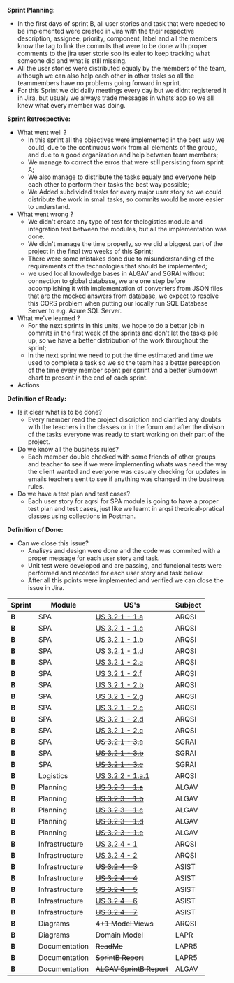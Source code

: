 **Sprint Planning:**

* In the first days of sprint B, all user stories and task that were needed to be implemented were created in Jira with the their respective description, assignee, priority, component, label and all the members know the tag to link the commits that were to be done with proper comments to the jira user storie soo its eaier to keep tracking what someone did and what is still missing.
* All the user stories were distributed equaly by the members of the team, although we can also help each other in other tasks so all the teammembers have no problems going forward in sprint.
* For this Sprint we did daily meetings every day but we didnt registered it in Jira, but usualy we always trade messages in whats'app so we all knew what every member was doing.

**Sprint Retrospective:**

* What went well ?
  * In this sprint all the objectives were implemented in the best way we could, due to the continuous work from all elements of the group, and due to a good organization and help between team members;
  * We manage to correct the erros that were still persisting from sprint A;
  * We also manage to distribute the tasks equaly and everyone help each other to perform their tasks the best way possible;
  * We Added subdivided tasks for every major user story so we could distribute the work in small tasks, so commits would be more easier to understand.
* What went wrong ?
  * We didn't create any type of test for thelogistics module and integration test between the modules, but all the implementation was done.
  * We didn't manage the time properly, so we did a biggest part of the project in the final  two weeks of this Sprint;
  * There were some mistakes done due to misunderstanding of the requirements of the technologies that should be implemented;
  * we used local knowledge bases in ALGAV and SGRAI without connection to global database, we are one step before accomplishing it with implementation of converters from JSON files that are the mocked answers from database, we expect to resolve this CORS problem when putting our locally run SQL Database Server to e.g. Azure SQL Server.
* What we've learned ?
  * For the next sprints in this units, we hope to do a better job in commits in the first week of the sprints and don't let the tasks pile up, so we have a better distribution of the work throughout the sprint;
  * In the next sprint we need to put the time estimated and time we used to complete a task so we so the team has a better perception of the time every member spent per sprint and a better Burndown chart to present in the end of each sprint.
* Actions

**Definition of Ready:**

* Is it clear what is to be done?
  * Every member read the project discription and clarified any doubts with the teachers in the classes or in the forum and after the divison of the tasks everyone was ready to start working on their part of the project.
* Do we know all the business rules?
  * Each member double checked with some friends of other groups and teacher to see if we were implementing whats was need the way the client wanted and everyone was casualy checking for updates in emails teachers sent to see if anything was changed in the business rules.
* Do we have a test plan and test cases?
  * Each user story for aqrsi for SPA module is going to have a proper test plan and test cases, just like we learnt in arqsi theorical-pratical classes using collections in Postman.

**Definition of Done:**

* Can we close this issue?
  * Analisys and design were done and the code was commited with a proper message for each user story and task.
  * Unit test were developed and are passing, and funcional tests were performed and recorded for each user story and task bellow.
  * After all this points were implemented and verified we can close the issue in Jira.

| Sprint      | Module         | US's                                                           | Subject |
| ----------- | -------------- | -------------------------------------------------------------- | ------- |
| **B** | SPA            | ~~[US 3.2.1 - 1.a](/Docs/SprintB/US3.2.1-1.a/US3.2.1-1.a.md)~~   | ARQSI   |
| **B** | SPA            | [US 3.2.1 - 1.c](/Docs/SprintB/US3.2.1-1.c/US3.2.1-1.c.md)        | ARQSI   |
| **B** | SPA            | [US 3.2.1 - 1.b](/Docs/SprintB/US3.2.1-1.b/US3.2.1-1.b.md)        | ARQSI   |
| **B** | SPA            | [US 3.2.1 - 1.d](/Docs/SprintB/US3.2.1-1.d/US3.2.1-1.d.md)        | ARQSI   |
| **B** | SPA            | [US 3.2.1 - 2.a](/Docs/SprintB/US3.2.1-2.a/US3.2.1-2.a.md)        | ARQSI   |
| **B** | SPA            | [US 3.2.1 - 2.f](/Docs/SprintB/US3.2.1-2.f/US3.2.1-2.f.md)        | ARQSI   |
| **B** | SPA            | [US 3.2.1 - 2.b](/Docs/SprintB/US3.2.1-2.b/US3.2.1-2.b.md)        | ARQSI   |
| **B** | SPA            | [US 3.2.1 - 2.g](/Docs/SprintB/US3.2.1-2.g/US3.2.1-2.g.md)        | ARQSI   |
| **B** | SPA            | [US 3.2.1 - 2.c](/Docs/SprintB/US3.2.1-2.c/US3.2.1-2.c.md)        | ARQSI   |
| **B** | SPA            | [US 3.2.1 - 2.d](/Docs/SprintB/US3.2.1-2.d/US3.2.1-2.d.md)        | ARQSI   |
| **B** | SPA            | [US 3.2.1 - 2.c](/Docs/SprintB/US3.2.1-2.c/US3.2.1-2.c.md)        | ARQSI   |
| **B** | SPA            | ~~[US 3.2.1 - 3.a](/Docs/SprintB/US3.2.1-3.a/US3.2.1-3.a.md)~~   | SGRAI   |
| **B** | SPA            | ~~[US 3.2.1 - 3.b](/Docs/SprintB/US3.2.1-3.b/US3.2.1-3.b.md)~~   | SGRAI   |
| **B** | SPA            | ~~[US 3.2.1 - 3.c](/Docs/SprintB/US3.2.1-3.c/US3.2.1-3.c.md)~~   | SGRAI   |
| **B** | Logistics      | [US 3.2.2 - 1.a.1](/Docs/SprintB/USA3.2.2-1.a.1/US3.2.2-1.a.1.md) | ARQSI   |
| **B** | Planning       | ~~[US 3.2.3 - 1.a](/Docs/SprintB/US3.2.3-1.a/US3.2.3-1.a.md)~~   | ALGAV   |
| **B** | Planning       | ~~[US 3.2.3 - 1.b](/Docs/SprintB/US3.2.3-1.b/US3.2.3-1.b.md)~~   | ALGAV   |
| **B** | Planning       | ~~[US 3.2.3 - 1.c](/Docs/SprintB/US3.2.3-1.c/US3.2.3-1.c.md)~~   | ALGAV   |
| **B** | Planning       | ~~[US 3.2.3 - 1.d](/Docs/SprintB/US3.2.3-1.d/US3.2.3-1.d.md)~~   | ALGAV   |
| **B** | Planning       | ~~[US 3.2.3 - 1.e](/Docs/SprintB/US3.2.3-1.e/US3.2.3-1.e.md)~~   | ALGAV   |
| **B** | Infrastructure | [US 3.2.4 - 1](/Docs/SprintB/US3.2.4-1/US3.2.4-1.md)              | ARQSI   |
| **B** | Infrastructure | [US 3.2.4 - 2](/Docs/SprintB/US3.2.4-2/US3.2.4-2.md)              | ARQSI   |
| **B** | Infrastructure | ~~[US 3.2.4 - 3](/Docs/SprintB/US3.2.4-3/US3.2.4-3.md)~~         | ASIST   |
| **B** | Infrastructure | ~~[US 3.2.4 - 4](/Docs/SprintB/US3.2.4-4/US3.2.4-4.md)~~         | ASIST   |
| **B** | Infrastructure | ~~[US 3.2.4 - 5](/Docs/SprintB/US3.2.4-5/US3.2.4-5.md)~~         | ASIST   |
| **B** | Infrastructure | ~~[US 3.2.4 - 6](/Docs/SprintB/US3.2.4-6/US3.2.4-6.md)~~         | ASIST   |
| **B** | Infrastructure | ~~[US 3.2.4 - 7](/Docs/SprintB/US3.2.4-7/US3.2.4-7.md)~~         | ASIST   |
| **B** | Diagrams       | ~~4+1 Model Views~~                                           | ARQSI   |
| **B** | Diagrams       | ~~Domain Model~~                                              | LAPR    |
| **B** | Documentation  | ~~ReadMe~~                                                    | LAPR5   |
| **B** | Documentation  | ~~SprintB Report~~                                            | LAPR5   |
| **B** | Documentation  | ~~ALGAV SprintB Report~~                                      | ALGAV   |
